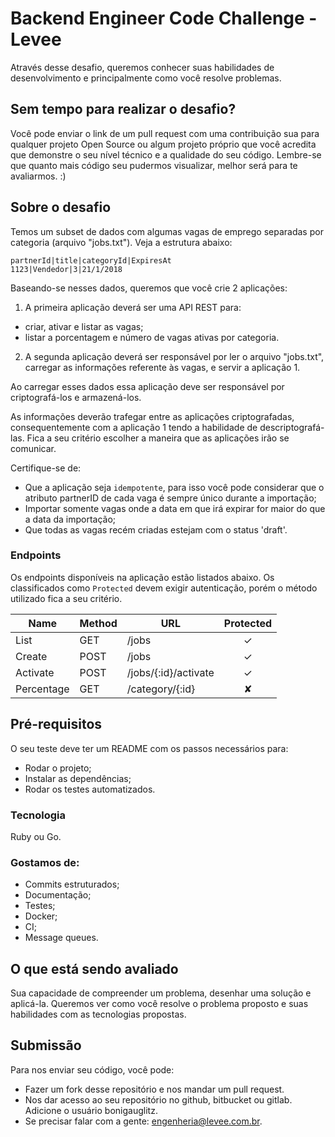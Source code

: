 # Backend Engineer Code Challenge - Levee

Através desse desafio, queremos conhecer suas habilidades de desenvolvimento e principalmente como você resolve problemas.


## Sem tempo para realizar o desafio?

Você pode enviar o link de um pull request com uma contribuição sua para qualquer projeto Open Source ou algum projeto próprio que você acredita que demonstre o seu nível técnico e a qualidade do seu código.
Lembre-se que quanto mais código seu pudermos visualizar, melhor será para te avaliarmos. :)

## Sobre o desafio

Temos um subset de dados com algumas vagas de emprego separadas por categoria (arquivo "jobs.txt"). Veja a estrutura abaixo:

```
partnerId|title|categoryId|ExpiresAt
1123|Vendedor|3|21/1/2018
```

Baseando-se nesses dados, queremos que você crie 2 aplicações:


1. A primeira aplicação deverá ser uma API REST para:
  - criar, ativar e listar as vagas;
  - listar a porcentagem e número de vagas ativas por categoria.

2. A segunda aplicação deverá ser responsável por ler o arquivo "jobs.txt", carregar as informações referente às vagas, e servir a aplicação 1.

Ao carregar esses dados essa aplicação deve ser responsável por criptografá-los e armazená-los.

As informações deverão trafegar entre as aplicações criptografadas, consequentemente com a aplicação 1 tendo a habilidade de descriptografá-las. Fica a seu critério escolher a maneira que as aplicações irão se comunicar.

Certifique-se de:
- Que a aplicação seja `idempotente`, para isso você pode considerar que o atributo partnerID de cada vaga é sempre único durante a importação;
- Importar somente vagas onde a data em que irá expirar for maior do que a data da importação;
- Que todas as vagas recém criadas estejam com o status 'draft'.


### Endpoints

Os endpoints disponíveis na aplicação estão listados abaixo. Os classificados como `Protected` devem exigir autenticação, porém o método utilizado fica a seu critério.


| Name       | Method    | URL                  | Protected |
| ---        | ---       | ---                  | :--:      |
| List       | GET       | /jobs                | ✓         |
| Create     | POST      | /jobs                | ✓         |
| Activate   | POST      | /jobs/{:id}/activate | ✓         |
| Percentage | GET       | /category/{:id}      | ✘         |



## Pré-requisitos

O seu teste deve ter um README com os passos necessários para:

- Rodar o projeto;
- Instalar as dependências;
- Rodar os testes automatizados.

### Tecnologia

Ruby ou Go.

### Gostamos de:

- Commits estruturados;
- Documentação;
- Testes;
- Docker;
- CI;
- Message queues.


## O que está sendo avaliado

Sua capacidade de compreender um problema, desenhar uma solução e aplicá-la.
Queremos ver como você resolve o problema proposto e suas habilidades com as tecnologias propostas.

## Submissão

Para nos enviar seu código, você pode:

- Fazer um fork desse repositório e nos mandar um pull request.
- Nos dar acesso ao seu repositório no github, bitbucket ou gitlab. Adicione o usuário bonigauglitz.
- Se precisar falar com a gente: engenheria@levee.com.br.
